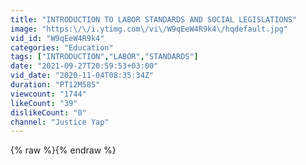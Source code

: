 ```yaml
---
title: "INTRODUCTION TO LABOR STANDARDS AND SOCIAL LEGISLATIONS"
image: "https:\/\/i.ytimg.com\/vi\/W9qEeW4R9k4\/hqdefault.jpg"
vid_id: "W9qEeW4R9k4"
categories: "Education"
tags: ["INTRODUCTION","LABOR","STANDARDS"]
date: "2021-09-27T20:59:53+03:00"
vid_date: "2020-11-04T08:35:34Z"
duration: "PT12M58S"
viewcount: "1744"
likeCount: "39"
dislikeCount: "0"
channel: "Justice Yap"
---
```

{% raw %}{% endraw %}
